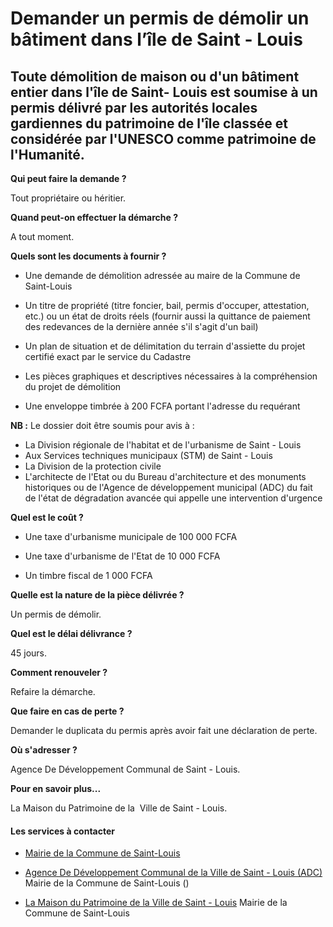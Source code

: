 # Demander un permis de démolir un bâtiment dans l’île de Saint - Louis

Toute démolition de maison ou d'un bâtiment entier dans l'île de Saint- Louis est soumise à un permis délivré par les autorités locales gardiennes du patrimoine de l'île classée et considérée par l'UNESCO comme patrimoine de l'Humanité.
--------------------------------------------------------------------------------------------------------------------------------------------------------------------------------------------------------------------------------------------

**Qui peut faire la demande ?**

Tout propriétaire ou héritier.

**Quand peut-on effectuer la démarche ?**

A tout moment.

**Quels sont les documents à fournir ?**

*   Une demande de démolition adressée au maire de la Commune de Saint-Louis  
    
*   Un titre de propriété (titre foncier, bail, permis d'occuper, attestation, etc.) ou un état de droits réels (fournir aussi la quittance de paiement des redevances de la dernière année s'il s'agit d'un bail)  
    
*   Un plan de situation et de délimitation du terrain d'assiette du projet certifié exact par le service du Cadastre  
    
*   Les pièces graphiques et descriptives nécessaires à la compréhension du projet de démolition 
*   Une enveloppe timbrée à 200 FCFA portant l'adresse du requérant

**NB :** Le dossier doit être soumis pour avis à :

*   La Division régionale de l'habitat et de l'urbanisme de Saint - Louis
*   Aux Services techniques municipaux (STM) de Saint - Louis
*   La Division de la protection civile 
*   L'architecte de l'Etat ou du Bureau d'architecture et des monuments historiques ou de l'Agence de développement municipal (ADC) du fait de l'état de dégradation avancée qui appelle une intervention d'urgence

**Quel est le coût ?**

*   Une taxe d'urbanisme municipale de 100 000 FCFA
*   Une taxe d'urbanisme de l'Etat de 10 000 FCFA  
    
*   Un timbre fiscal de 1 000 FCFA

**Quelle est la nature de la pièce délivrée ?**

Un permis de démolir.

**Quel est le délai délivrance ?**

45 jours.   

**Comment renouveler ?**

Refaire la démarche.

**Que faire en cas de perte ?**

Demander le duplicata du permis après avoir fait une déclaration de perte.

**Où s'adresser ?**

Agence De Développement Communal de Saint - Louis.             

**Pour en savoir plus...**

La Maison du Patrimoine de la  Ville de Saint - Louis.

#### Les services à contacter

*   [Mairie de la Commune de Saint-Louis](../../../services/mairie-de-la-commune-de-saint-louis.md)
*   [Agence De Développement Communal de la Ville de Saint - Louis (ADC)](../../../services/agence-de-developpement-communal-de-la-ville-de-saint-louis-adc.md) Mairie de la Commune de Saint-Louis ()  
    
*   [La Maison du Patrimoine de la Ville de Saint - Louis](../../../services/la-maison-du-patrimoine-de-la-ville-de-saint-louis.md) Mairie de la Commune de Saint-Louis